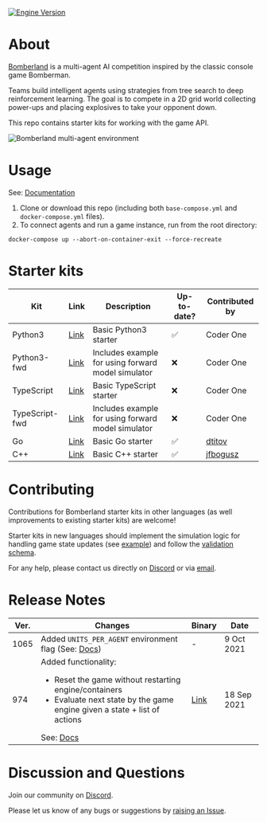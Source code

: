 [![Engine Version](https://img.shields.io/badge/engine%20ver.-1065-blue)](#release-notes)

# About

[Bomberland](https://www.gocoder.one/bomberland?s=gh) is a multi-agent AI competition inspired by the classic console game Bomberman.

Teams build intelligent agents using strategies from tree search to deep reinforcement learning. The goal is to compete in a 2D grid world collecting power-ups and placing explosives to take your opponent down.

This repo contains starter kits for working with the game API.

![Bomberland multi-agent environment](https://www.gocoder.one/static/bomberland-529e18e676d8d28feca69f8f78a35c55.gif "Bomberland")

# Usage

See: [Documentation](https://www.gocoder.one/docs?s=gh)

1. Clone or download this repo (including both `base-compose.yml` and `docker-compose.yml` files).
1. To connect agents and run a game instance, run from the root directory:

```
docker-compose up --abort-on-container-exit --force-recreate
```

# Starter kits

| Kit            | Link                                                                      | Description                                        | Up-to-date? | Contributed by                          |
| -------------- | ------------------------------------------------------------------------- | -------------------------------------------------- | ----------- | --------------------------------------- |
| Python3        | [Link](https://github.com/CoderOneHQ/starter-kits/tree/master/python3)    | Basic Python3 starter                              | ✅          | Coder One                               |
| Python3-fwd    | [Link](https://github.com/CoderOneHQ/starter-kits/tree/master/python3)    | Includes example for using forward model simulator | ❌          | Coder One                               |
| TypeScript     | [Link](https://github.com/CoderOneHQ/starter-kits/tree/master/typescript) | Basic TypeScript starter                           | ❌          | Coder One                               |
| TypeScript-fwd | [Link](https://github.com/CoderOneHQ/starter-kits/tree/master/typescript) | Includes example for using forward model simulator | ❌          | Coder One                               |
| Go             | [Link](https://github.com/CoderOneHQ/bomberland/tree/master/go)           | Basic Go starter                                   | ✅          | [dtitov](https://github.com/dtitov)     |
| C++            | [Link](https://github.com/CoderOneHQ/bomberland/tree/master/C%2B%2B)      | Basic C++ starter                                  | ✅          | [jfbogusz](https://github.com/jfbogusz) |

# Contributing

Contributions for Bomberland starter kits in other languages (as well improvements to existing starter kits) are welcome!

Starter kits in new languages should implement the simulation logic for handling game state updates (see [example](https://github.com/CoderOneHQ/starter-kits/blob/master/python3/game_state.py)) and follow the [validation schema](https://github.com/CoderOneHQ/starter-kits/blob/master/validation.schema.json).

For any help, please contact us directly on [Discord](https://discord.gg/NkfgvRN) or via [email](mailto:humans@gocoder.one).

# Release Notes

| Ver. | Changes                                                                                                                                                                                                                                               | Binary                                                                  | Date        |
| ---- | ----------------------------------------------------------------------------------------------------------------------------------------------------------------------------------------------------------------------------------------------------- | ----------------------------------------------------------------------- | ----------- |
| 1065 | Added `UNITS_PER_AGENT` environment flag (See: [Docs](https://gocoder.one/docs/api-reference#%EF%B8%8F-environment-flags))                                                                                                                            | -                                                                       | 9 Oct 2021  |
| 974  | Added functionality: <ul><li>Reset the game without restarting engine/containers</li><li>Evaluate next state by the game engine given a state + list of actions</li></ul> See: [Docs](https://gocoder.one/docs/api-reference#-administrator-api?s=gh) | [Link](https://github.com/CoderOneHQ/bomberland/releases/tag/build-974) | 18 Sep 2021 |

# Discussion and Questions

Join our community on [Discord](https://discord.gg/NkfgvRN).

Please let us know of any bugs or suggestions by [raising an Issue](https://github.com/CoderOneHQ/starter-kits/issues).
